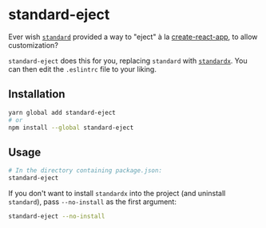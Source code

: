 # standard-eject

Ever wish [`standard`](https://github.com/standard/standard) provided a way to "eject" à la [create-react-app](https://github.com/facebookincubator/create-react-app/tree/10c1f577da211d65bcc278f94198ef75f00f0277#converting-to-a-custom-setup), to allow customization?

`standard-eject` does this for you, replacing `standard` with [`standardx`].
You can then edit the `.eslintrc` file to your liking.

[`standardx`]: https://github.com/standard/standardx

## Installation

```bash
yarn global add standard-eject
# or
npm install --global standard-eject
```

## Usage

```bash
# In the directory containing package.json:
standard-eject
```

If you don't want to install `standardx` into the project (and uninstall `standard`),
pass `--no-install` as the first argument:

```bash
standard-eject --no-install
```
